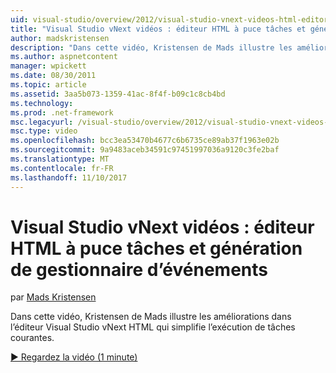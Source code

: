 ```yaml
---
uid: visual-studio/overview/2012/visual-studio-vnext-videos-html-editor-smart-tasks-and-event-handler-generation
title: "Visual Studio vNext vidéos : éditeur HTML à puce tâches et génération de gestionnaire d’événements | Documents Microsoft"
author: madskristensen
description: "Dans cette vidéo, Kristensen de Mads illustre les améliorations dans l’éditeur Visual Studio vNext HTML qui simplifie l’exécution de tâches courantes."
ms.author: aspnetcontent
manager: wpickett
ms.date: 08/30/2011
ms.topic: article
ms.assetid: 3aa5b073-1359-41ac-8f4f-b09c1c8cb4bd
ms.technology: 
ms.prod: .net-framework
msc.legacyurl: /visual-studio/overview/2012/visual-studio-vnext-videos-html-editor-smart-tasks-and-event-handler-generation
msc.type: video
ms.openlocfilehash: bcc3ea53470b4677c6b6735ce89ab37f1963e02b
ms.sourcegitcommit: 9a9483aceb34591c97451997036a9120c3fe2baf
ms.translationtype: MT
ms.contentlocale: fr-FR
ms.lasthandoff: 11/10/2017
---
```

<a name="visual-studio-vnext-videos-html-editor-smart-tasks-and-event-handler-generation"></a>Visual Studio vNext vidéos : éditeur HTML à puce tâches et génération de gestionnaire d’événements
====================
par [Mads Kristensen](https://github.com/madskristensen)

Dans cette vidéo, Kristensen de Mads illustre les améliorations dans l’éditeur Visual Studio vNext HTML qui simplifie l’exécution de tâches courantes.

[&#9654; Regardez la vidéo (1 minute)](https://channel9.msdn.com/Blogs/ASP-NET-Site-Videos/visual-studio-vnext-videos-html-editor-smart-tasks-and-event-handler-generation)
